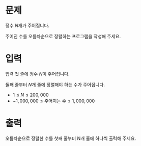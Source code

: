 # 문제

정수 $N$개가 주어집니다.

주어진 수를 오름차순으로 정렬하는 프로그램을 작성해 주세요.

# 입력

입력 첫 줄에 정수 $N$이 주어집니다.

둘째 줄부터 $N$개 줄에 정렬해야 하는 수가 주어집니다.

* $1 \le N \le 200,000$
* $-1,000,000 \le \text{주어지는 수} \le 1,000,000$

# 출력

오름차순으로 정렬한 수를 첫째 줄부터 N개 줄에 하나씩 출력해 주세요.
